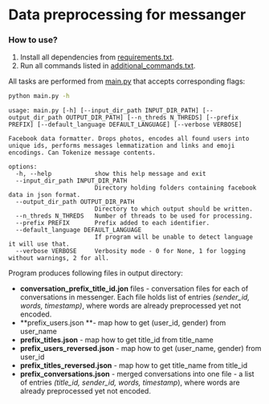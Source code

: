 # Data preprocessing for messanger

### How to use?

1. Install all dependencies from [requirements.txt](requirements.txt).
2. Run all commands listed in [additional_commands.txt](resources/additional_commands.txt).

All tasks are performed from [main.py](main.py) that accepts corresponding flags:

```bash
python main.py -h         
```

```
usage: main.py [-h] [--input_dir_path INPUT_DIR_PATH] [--output_dir_path OUTPUT_DIR_PATH] [--n_threds N_THREDS] [--prefix PREFIX] [--default_language DEFAULT_LANGUAGE] [--verbose VERBOSE]

Facebook data formatter. Drops photos, encodes all found users into unique ids, performs messages lemmatization and links and emoji encodings. Can Tokenize message contents.

options:
  -h, --help            show this help message and exit
  --input_dir_path INPUT_DIR_PATH
                        Directory holding folders containing facebook data in json format.
  --output_dir_path OUTPUT_DIR_PATH
                        Directory to which output should be written.
  --n_threds N_THREDS   Number of threads to be used for processing.
  --prefix PREFIX       Prefix added to each identifier.
  --default_language DEFAULT_LANGUAGE
                        If program will be unable to detect language it will use that.
  --verbose VERBOSE     Verbosity mode - 0 for None, 1 for logging without warnings, 2 for all.
```

Program produces following files in output directory:
- **conversation_prefix_title_id.jon** files - conversation files for each of conversations in messenger. Each file holds list of entries *(sender_id, words, timestamp)*, where words are already preprocessed yet not encoded.
- **prefix_users.json **- map how to get (user_id, gender) from user_name
- **prefix_titles.json** - map how to get title_id from title_name
- **prefix_users_reversed.json** - map how to get (user_name, gender) from user_id
- **prefix_titles_reversed.json** - map how to get title_name from title_id
- **prefix_conversations.json** - merged conversations into one file - a list of entries *(title_id, sender_id, words, timestamp*), where words are already preprocessed yet not encoded.
